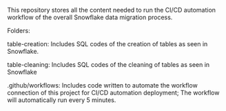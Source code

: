 This repository stores all the content needed to run the CI/CD automation workflow of the overall Snowflake data migration process.

Folders:

table-creation: Includes SQL codes of the creation of tables as seen in Snowflake.

table-cleaning: Includes SQL codes of the cleaning of tables as seen in Snowflake

.github/workflows: Includes code written to automate the workflow connection of this project for CI/CD automation deployment; The workflow will automatically run every 5 minutes.
